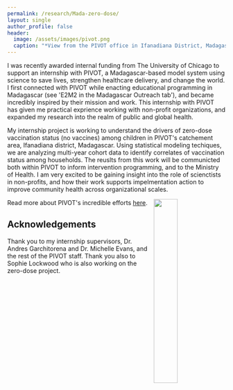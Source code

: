 ```yaml
---
permalink: /research/Mada-zero-dose/
layout: single
author_profile: false
header:
  image: /assets/images/pivot.png
  caption: "*View from the PIVOT office in Ifanadiana District, Madagascar*"
---
```


I was recently awarded internal funding from The University of Chicago to support an internship with PIVOT, a Madagascar-based model system using science to save lives, strengthen healthcare delivery, and change the world. I first connected with PIVOT while enacting educational programming in Madagascar (see 'E2M2 in the Madagascar Outreach tab'), and became incredibly inspired by their mission and work. This internship with PIVOT has given me practical exprience working with non-profit organizations, and expanded my research into the realm of public and global health. 

My internship project is working to understand the drivers of zero-dose vaccination status (no vaccines) among children in PIVOT's catchement area, Ifanadiana district, Madagascar. Using statistical modeling techiques, we are analyzing multi-year cohort data to identify correlates of vaccination status among households. The reuslts from this work will be communicted both within PIVOT to inform intervention programming, and to the Ministry of Health. I am very excited to be gaining insight into the role of scienctists in non-profits, and how their work supports impelmentation action to improve community health across organizational scales.

<img align="right" width="33%" margin-left="20px" src="/assets/images/aboutme1.jpg">

Read more about PIVOT's incredible efforts [here](https://www.pivotworks.org/).


## Acknowledgements

Thank you to my internship supervisors, Dr. Andres Garchitorena and Dr. Michelle Evans, and the rest of the PIVOT staff. Thank you also to Sophie Lockwood who is also working on the zero-dose project. 